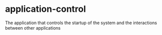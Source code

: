 # application-control
The application that controls the startup of the system and the interactions between other applications
